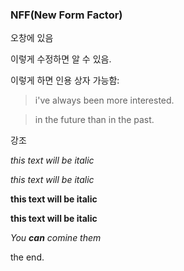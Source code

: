 ### **NFF(New Form Factor)**

오창에 있음

이렇게 수정하면 알 수 있음.

이렇게 하면 인용 상자 가능함:

> i've always been more interested.

> in the future than in the past.

강조

*this text will be italic*

_this text will be italic_

**this text will be italic**

__this text will be italic__

*You **can** comine them*

the end.


